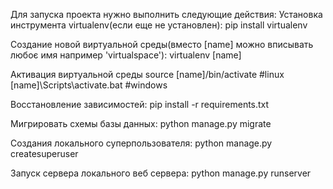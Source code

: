 Для запуска проекта нужно выполнить следующие действия:
Установка инструмента virtualenv(если еще не установлен):
    pip install virtualenv
 
Создание новой виртуальной среды(вместо [name] можно вписывать любоє имя например 'virtualspace'):
    virtualenv [name]
 
Активация виртуальной среды
    source [name]/bin/activate         #linux
    [name]\Scripts\activate.bat        #windows
 
Восстановление зависимостей:
    pip install -r requirements.txt
 
Мигрировать схемы базы данных:
    python manage.py migrate
 
Создания локального суперпользователя:
    python manage.py createsuperuser
 
Запуск сервера локального веб сервера:
    python manage.py runserver
